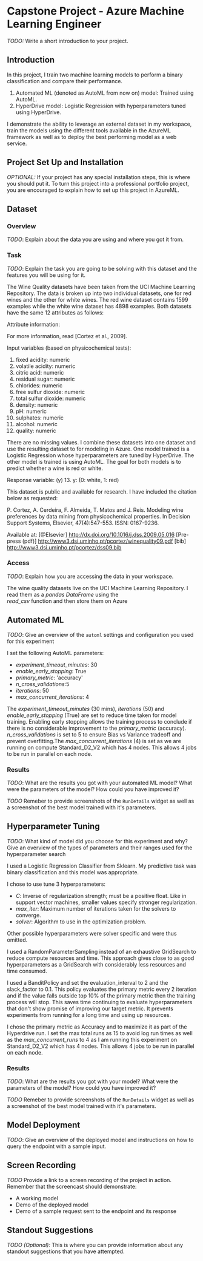 # Capstone Project - Azure Machine Learning Engineer

*TODO:* Write a short introduction to your project.
## Introduction
In this project, I train two machine learning models to perform a binary classification and compare their performance.
1. Automated ML (denoted as AutoML from now on) model: Trained using AutoML.
2. HyperDrive model: Logistic Regression with hyperparameters tuned using HyperDrive.

I demonstrate the ability to leverage an external dataset in my workspace, train the models using the 
different tools available in the AzureML framework as well as to deploy the best performing model as a web service.


## Project Set Up and Installation
*OPTIONAL:* If your project has any special installation steps, this is where you should put it. 
To turn this project into a professional portfolio project, you are encouraged to explain how to set up this project
in AzureML.

## Dataset

### Overview
*TODO*: Explain about the data you are using and where you got it from.

### Task
*TODO*: Explain the task you are going to be solving with this dataset and the features you will be using for it.


The Wine Quality datasets have been taken from the UCI Machine Learning Repository. The data is broken up into two 
individual datasets, one for red wines and the other for white wines. The red wine dataset contains 1599 examples while
the white wine dataset has 4898 examples. Both datasets have the same 12 attributes as follows:

Attribute information:

For more information, read [Cortez et al., 2009].

Input variables (based on physicochemical tests):
1. fixed acidity: numeric
2. volatile acidity: numeric
3. citric acid: numeric
4. residual sugar: numeric
5. chlorides: numeric
6. free sulfur dioxide: numeric
7. total sulfur dioxide: numeric
8. density: numeric
9. pH: numeric
10. sulphates: numeric
11. alcohol: numeric
12. quality: numeric

There are no missing values. I combine these datasets into one dataset and use the resulting dataset to for 
modeling in Azure. One model trained is a Logistic Regression whose hyperparameters are tuned by HyperDrive. The other 
model is trained is using AutoML. The goal for both models is to predict whether a wine is red or white. 

Response variable: (y)
13. y: (0: white, 1: red)

This dataset is public and available for research. I have included the citation below as requested:

P. Cortez, A. Cerdeira, F. Almeida, T. Matos and J. Reis. 
Modeling wine preferences by data mining from physicochemical properties.
In Decision Support Systems, Elsevier, 47(4):547-553. ISSN: 0167-9236.

Available at: [@Elsevier] http://dx.doi.org/10.1016/j.dss.2009.05.016
            [Pre-press (pdf)] http://www3.dsi.uminho.pt/pcortez/winequality09.pdf
            [bib] http://www3.dsi.uminho.pt/pcortez/dss09.bib


### Access
*TODO*: Explain how you are accessing the data in your workspace.

The wine quality datasets live on the UCI Machine Learning Repository. I read them as a *pandas DataFrame* using the  
*read_csv* function and then store them on Azure 

## Automated ML
*TODO*: Give an overview of the `automl` settings and configuration you used for this experiment

I set the following AutoML parameters: 

* *experiment_timeout_minutes*: 30
* *enable_early_stopping*: True    
* *primary_metric*: 'accuracy'
* *n_cross_validations*:5
* *iterations*: 50
* *max_concurrent_iterations*: 4

The *experiment_timeout_minutes* (30 mins), *iterations* (50) and *enable_early_stopping* (True) are set to reduce time 
taken for model training. Enabling early stopping allows the training process to conclude if there is no considerable 
improvement to the *primary_metric* (accuracy). *n_cross_validations* is set to 5 to ensure Bias vs Variance tradeoff
and prevent overfitting.The *max_concurrent_iterations* (4) is set as we are running on compute Standard_D2_V2 which has 
4 nodes. This allows 4 jobs to be run in parallel on each node.

### Results
*TODO*: What are the results you got with your automated ML model? What were the parameters of the model? How could you have improved it?

*TODO* Remeber to provide screenshots of the `RunDetails` widget as well as a screenshot of the best model trained with it's parameters.

## Hyperparameter Tuning
*TODO*: What kind of model did you choose for this experiment and why? Give an overview of the types of parameters 
and their ranges used for the hyperparameter search

I used a Logistic Regression Classifier from Sklearn. My predictive task was binary classification and this model was 
appropriate. 

I chose to use tune 3 hyperparameters:
* *C*: Inverse of regularization strength; must be a positive float. Like in support vector machines, 
smaller values specify stronger regularization.
* *max_iter*: Maximum number of iterations taken for the solvers to converge.
* *solver*: Algorithm to use in the optimization problem.

Other possible hyperparameters were solver specific and were thus omitted. 
 
I used a RandomParameterSampling instead of an exhaustive GridSearch to reduce compute resources and time. This approach 
gives close to as good hyperparameters as a GridSearch with considerably less resources and time consumed. 

I used a BanditPolicy and set the evaluation_interval to 2 and the slack_factor to 0.1. This policy evaluates the primary 
metric every 2 iteration and if the value falls outside top 10% of the primary metric then the training process will stop. 
This saves time continuing to evaluate hyperparameters that don't show promise of improving our target metric. It prevents 
experiments from running for a long time and using up resources.

I chose the primary metric as Accuracy and to maximize it as part of the Hyperdrive run. I set the max total runs as 15 
to avoid log run times as well as the *max_concurrent_runs* to 4 as I am running this experiment on Standard_D2_V2 which 
has 4 nodes. This allows 4 jobs to be run in parallel on each node.

### Results
*TODO*: What are the results you got with your model? What were the parameters of the model? How could you have improved it?

*TODO* Remeber to provide screenshots of the `RunDetails` widget as well as a screenshot of the best model trained with it's parameters.

## Model Deployment
*TODO*: Give an overview of the deployed model and instructions on how to query the endpoint with a sample input.

## Screen Recording
*TODO* Provide a link to a screen recording of the project in action. Remember that the screencast should demonstrate:
- A working model
- Demo of the deployed  model
- Demo of a sample request sent to the endpoint and its response

## Standout Suggestions
*TODO (Optional):* This is where you can provide information about any standout suggestions that you have attempted.
